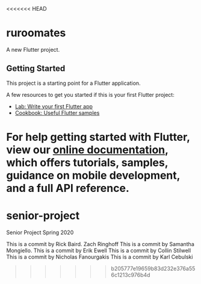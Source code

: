 <<<<<<< HEAD
# ruroomates

A new Flutter project.

## Getting Started

This project is a starting point for a Flutter application.

A few resources to get you started if this is your first Flutter project:

- [Lab: Write your first Flutter app](https://flutter.dev/docs/get-started/codelab)
- [Cookbook: Useful Flutter samples](https://flutter.dev/docs/cookbook)

For help getting started with Flutter, view our
[online documentation](https://flutter.dev/docs), which offers tutorials,
samples, guidance on mobile development, and a full API reference.
=======
# senior-project
Senior Project Spring 2020

This is a commit by Rick Baird.
Zach Ringhoff
This is a commit by Samantha Mongiello.
This is a commit by Erik Ewell
This is a commit by Collin Stilwell
This is a commit by Nicholas Fanourgakis
This is a commit by Karl Cebulski
>>>>>>> b205777e19659b83d232e376a556c1213c976b4d
